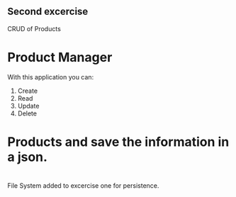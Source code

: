 ## Second excercise
CRUD of Products
# Product Manager
With this application you can:
1. Create
2. Read
3. Update
4. Delete
# Products and save the information in a json.
# 
#
File System added to excercise one for persistence.

